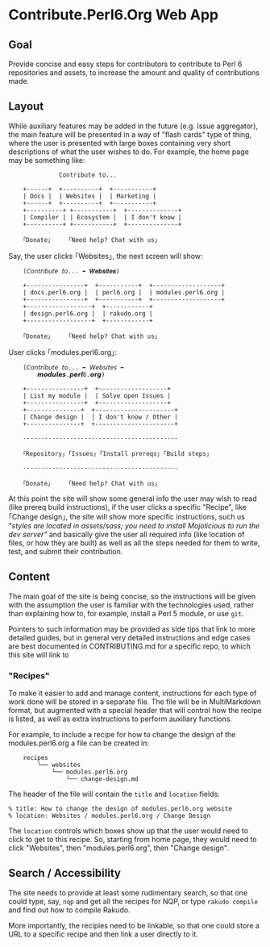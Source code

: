 
# Contribute.Perl6.Org Web App

## Goal

Provide concise and easy steps for contributors to contribute to Perl 6
repositories and assets, to increase the amount and quality of contributions
made.

## Layout

While auxiliary features may be added in the future (e.g. Issue aggregator),
the main feature will be presented in a way of "flash cards" type of thing,
where the user is presented with large boxes containing very short descriptions
of what the user wishes to do. For example, the home page may be something like:


```
              Contribute to...

    +------+  +----------+  +-----------+
    | Docs |  | Websites |  | Marketing |
    +------+  +----------+  +-----------+
    +----------+ +-----------+  +--------------+
    | Compiler | | Ecosystem |  | I don't know |
    +----------+ +-----------+  +--------------+

    ｢Donate｣     ｢Need help? Chat with us｣
```

Say, the user clicks ｢Websites｣, the next screen will show:

```
    (𝘊𝘰𝘯𝘵𝘳𝘪𝘣𝘶𝘵𝘦 𝘵𝘰... ➡ 𝑾𝒆𝒃𝒔𝒊𝒕𝒆𝒔)

    +----------------+  +-----------+  +-------------------+
    | docs.perl6.org |  | perl6.org |  | modules.perl6.org |
    +----------------+  +-----------+  +-------------------+
    +------------------+  +------------+
    | design.perl6.org |  | rakudo.org |
    +------------------+  +------------+

    ｢Donate｣     ｢Need help? Chat with us｣
```

User clicks ｢modules.perl6.org｣:

```
    (𝘊𝘰𝘯𝘵𝘳𝘪𝘣𝘶𝘵𝘦 𝘵𝘰... ➡ 𝘞𝘦𝘣𝘴𝘪𝘵𝘦𝘴 ➡  
        𝙢𝙤𝙙𝙪𝙡𝙚𝙨.𝙥𝙚𝙧𝙡6.𝙤𝙧𝙜)

    +----------------+  +-------------------+
    | List my module |  | Solve open Issues |
    +----------------+  +-------------------+
    +---------------+  +----------------------+
    | Change design |  | I don't know / Other |
    +---------------+  +----------------------+

    -------------------------------------------

    ｢Repository｣ ｢Issues｣ ｢Install prereqs｣ ｢Build steps｣

    -------------------------------------------

    ｢Donate｣     ｢Need help? Chat with us｣
```

At this point the site will show some general info the user may wish to read
(like prereq build instructions), if the user clicks a specific "Recipe", like
｢Change design｣, the site will show more specific instructions, such us
*"styles are located in assets/sass; you need to install Mojolicious to run the
dev server"* and basically give the user all required info (like location of
files, or how they are built) as well as all the steps needed for them to
write, test, and submit their contribution.

## Content

The main goal of the site is being concise, so the instructions will be given
with the assumption the user is familiar with the technologies used, rather
than explaining how to, for example, install a Perl 5 module, or use `git`.

Pointers to such information may be provided as side tips that link to more
detailed guides, but in general very detailed instructions and edge cases are
best documented in CONTRIBUTING.md for a specific repo, to which this site will
link to

### "Recipes"

To make it easier to add and manage content, instructions for each type of work
done will be stored in a separate file. The file will be in MultiMarkdown
format, but augmented with a special header that will control how the recipe is
listed, as well as extra instructions to perform auxiliary functions.

For example, to include a recipe for how to change the design of the
modules.perl6.org a file can be created in:

```
    recipes
        └── websites
            └── modules.perl6.org
                └── change-design.md
```

The header of the file will contain the `title` and `location` fields:

```
% title: How to change the design of modules.perl6.org website
% location: Websites / modules.perl6.org / Change Design
```

The `location` controls which boxes show up that the user would need to click
to get to this recipe. So, starting from home page, they would need to click
"Websites", then "modules.perl6.org", then "Change design".

## Search / Accessibility

The site needs to provide at least some rudimentary search, so that one could
type, say, `nqp` and get all the recipes for NQP, or type `rakudo compile`
and find out how to compile Rakudo.

More importantly, the recipies need to be linkable, so that one could store
a URL to a specific recipe and then link a user directly to it.
